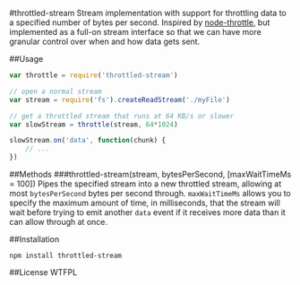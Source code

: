 #throttled-stream
Stream implementation with support for throttling data to a specified number of bytes per second. Inspired by [node-throttle](https://github.com/TooTallNate/node-throttle), but implemented as a full-on stream interface so that we can have more granular control over when and how data gets sent.

##Usage
```javascript
var throttle = require('throttled-stream')

// open a normal stream
var stream = require('fs').createReadStream('./myFile')

// get a throttled stream that runs at 64 KB/s or slower
var slowStream = throttle(stream, 64*1024)

slowStream.on('data', function(chunk) {
	// ...
})
```

##Methods
###throttled-stream(stream, bytesPerSecond, [maxWaitTimeMs = 100])
Pipes the specified stream into a new throttled stream, allowing at most `bytesPerSecond` bytes per second through. `maxWaitTimeMs` allows you to specify the maximum amount of time, in milliseconds, that the stream will wait before trying to emit another `data` event if it receives more data than it can allow through at once.

##Installation
```
npm install throttled-stream
```

##License
WTFPL
